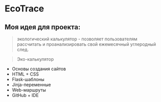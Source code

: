 # EcoTrace

## Моя идея для проекта:
> экологический калькулятор - позволяет пользователям рассчитать и проанализировать свой ежемесячный углеродный след.

> Эко-калькулятор
- Основы создания сайтов
- HTML + CSS
- Flask-шаблоны
 - Jinja-переменные
 - Web-маршруты
- GitHub + IDE
